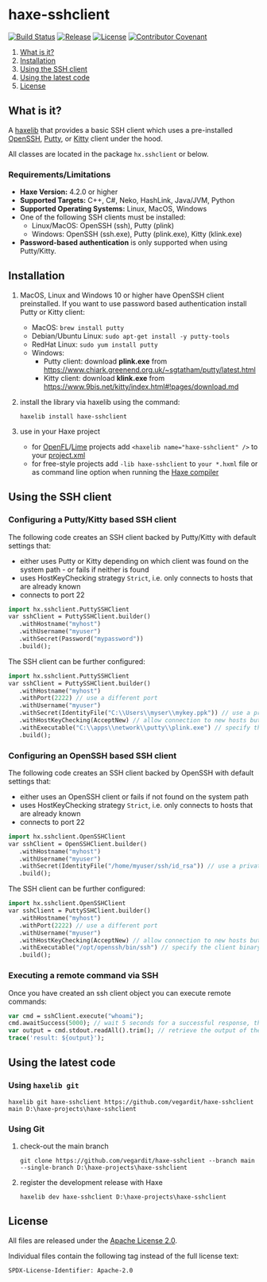 # haxe-sshclient

[![Build Status](https://github.com/vegardit/haxe-sshclient/workflows/Build/badge.svg "GitHub Actions")](https://github.com/vegardit/haxe-sshclient/actions?query=workflow%3A%22Build%22)
[![Release](https://img.shields.io/github/release/vegardit/haxe-sshclient.svg)](http://lib.haxe.org/p/haxe-sshclient)
[![License](https://img.shields.io/github/license/vegardit/haxe-sshclient.svg?label=license)](#license)
[![Contributor Covenant](https://img.shields.io/badge/Contributor%20Covenant-v2.0%20adopted-ff69b4.svg)](CODE_OF_CONDUCT.md)

1. [What is it?](#what-is-it)
1. [Installation](#installation)
1. [Using the SSH client](#usage)
1. [Using the latest code](#latest)
1. [License](#license)


## <a name="what-is-it"></a>What is it?

A [haxelib](http://lib.haxe.org/documentation/using-haxelib/) that provides a basic SSH client which uses a pre-installed
[OpenSSH](https://www.openssh.com/), [Putty](https://www.chiark.greenend.org.uk/~sgtatham/putty/), or [Kitty](https://www.9bis.net/kitty/index.html) client under the hood.

All classes are located in the package `hx.sshclient` or below.

### Requirements/Limitations

- **Haxe Version:** 4.2.0 or higher
- **Supported Targets:** C++, C#, Neko, HashLink, Java/JVM, Python
- **Supported Operating Systems:** Linux, MacOS, Windows
- One of the following SSH clients must be installed:
  - Linux/MacOS: OpenSSH (ssh), Putty (plink)
  - Windows: OpenSSH (ssh.exe), Putty (plink.exe), Kitty (klink.exe)
- **Password-based authentication** is only supported when using Putty/Kitty.


## <a name="installation"></a>Installation

1. MacOS, Linux and Windows 10 or higher have OpenSSH client preinstalled. If you want to use password based authentication install Putty or Kitty client:
   - MacOS: `brew install putty`
   - Debian/Ubuntu Linux: `sudo apt-get install -y putty-tools`
   - RedHat Linux: `sudo yum install putty`
   - Windows:
     - Putty client: download **plink.exe** from https://www.chiark.greenend.org.uk/~sgtatham/putty/latest.html
     - Kitty client: download **klink.exe** from https://www.9bis.net/kitty/index.html#!pages/download.md

1. install the library via haxelib using the command:
    ```
    haxelib install haxe-sshclient
    ```

1. use in your Haxe project

   - for [OpenFL](http://www.openfl.org/)/[Lime](https://github.com/openfl/lime) projects add `<haxelib name="haxe-sshclient" />` to your [project.xml](http://www.openfl.org/documentation/projects/project-files/xml-format/)
   - for free-style projects add `-lib haxe-sshclient`  to `your *.hxml` file or as command line option when running the [Haxe compiler](http://haxe.org/manual/compiler-usage.html)


## <a name="usage"></a>Using the SSH client

### Configuring a Putty/Kitty based SSH client

The following code creates an SSH client backed by Putty/Kitty with default settings that:
- either uses Putty or Kitty depending on which client was found on the system path - or fails if neither is found
- uses HostKeyChecking strategy `Strict`, i.e. only connects to hosts that are already known
- connects to port 22
```haxe
import hx.sshclient.PuttySSHClient
var sshClient = PuttySSHClient.builder()
   .withHostname("myhost")
   .withUsername("myuser")
   .withSecret(Password("mypassword"))
   .build();
```

The SSH client can be further configured:
```haxe
import hx.sshclient.PuttySSHClient
var sshClient = PuttySSHClient.builder()
   .withHostname("myhost")
   .withPort(2222) // use a different port
   .withUsername("myuser")
   .withSecret(IdentityFile("C:\\Users\\myser\\mykey.ppk")) // use a private key for autentication
   .withHostKeyChecking(AcceptNew) // allow connection to new hosts but prevent connections to known hosts with mismatching host keys
   .withExecutable("C:\\apps\\network\\putty\\plink.exe") // specify the client binary to be used
   .build();
```

### Configuring an OpenSSH based SSH client
The following code creates an SSH client backed by OpenSSH with default settings that:
- either uses an OpenSSH client or fails if not found on the system path
- uses HostKeyChecking strategy `Strict`, i.e. only connects to hosts that are already known
- connects to port 22
```haxe
import hx.sshclient.OpenSSHClient
var sshClient = OpenSSHClient.builder()
   .withHostname("myhost")
   .withUsername("myuser")
   .withSecret(IdentityFile("/home/myuser/ssh/id_rsa")) // use a private key for authentication
   .build();
```

The SSH client can be further configured:
```haxe
import hx.sshclient.OpenSSHClient
var sshClient = PuttySSHClient.builder()
   .withHostname("myhost")
   .withPort(2222) // use a different port
   .withUsername("myuser")
   .withHostKeyChecking(AcceptNew) // allow connection to new hosts but prevent connections to known hosts with mismatching host keys
   .withExecutable("/opt/openssh/bin/ssh") // specify the client binary to be used
   .build();
```

### Executing a remote command via SSH

Once you have created an ssh client object you can execute remote commands:
```haxe
var cmd = sshClient.execute("whoami");
cmd.awaitSuccess(5000); // wait 5 seconds for a successful response, throws an exception otherwise
var output = cmd.stdout.readAll().trim(); // retrieve the output of the executed command
trace('result: ${output}');
```


## <a name="latest"></a>Using the latest code

### Using `haxelib git`

```
haxelib git haxe-sshclient https://github.com/vegardit/haxe-sshclient main D:\haxe-projects\haxe-sshclient
```

###  Using Git

1. check-out the main branch
    ```
    git clone https://github.com/vegardit/haxe-sshclient --branch main --single-branch D:\haxe-projects\haxe-sshclient
    ```

2. register the development release with Haxe
    ```
    haxelib dev haxe-sshclient D:\haxe-projects\haxe-sshclient
    ```


## <a name="license"></a>License

All files are released under the [Apache License 2.0](LICENSE.txt).

Individual files contain the following tag instead of the full license text:
```
SPDX-License-Identifier: Apache-2.0
```
